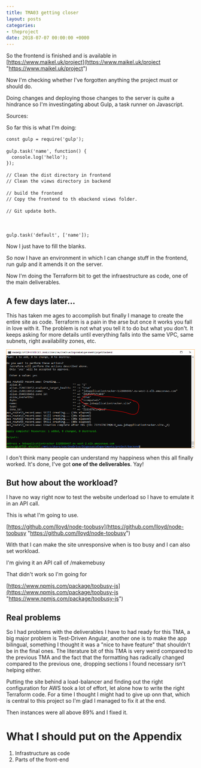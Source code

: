 ```yaml
---
title: TMA03 getting closer
layout: posts
categories:
- theproject
date: 2018-07-07 00:00:00 +0000
---
```

So the frontend is finished and is available in [https://www.maikel.uk/project](https://www.maikel.uk/project "https://www.maikel.uk/project")

Now I'm checking whether I've forgotten anything the project must or should do.

Doing changes and deploying those changes to the server is quite a hindrance so I'm investingating about Gulp, a task runner on Javascript.

Sources:

So far this is what I'm doing:

    const gulp = require('gulp');
    
    gulp.task('name', function() {
      console.log('hello');
    });
    
    // Clean the dist directory in frontend
    // Clean the views directory in backend
    
    // build the frontend
    // Copy the frontend to th ebackend views folder.
    
    // Git update both.
     
    
    
    gulp.task('default', ['name']);

Now I just have to fill the blanks.

So now I have an environment in which I can change stuff in the frontend, run gulp and it amends it on the server.

Now I'm doing the Terraform bit to get the infraestructure as code, one of the main deliverables.

## A few days later...

This has taken me ages to accomplish but finally I manage to create the entire site as code. Terraform is a pain in the arse but once it works you fall in love with it. The problem is not what you tell it to do but what you don't. It keeps asking for more details until everything falls into the same VPC, same subnets, right availability zones, etc.

![](/uploads/2018/07/04/shitesite.PNG)

I don't think many people can understand my happiness when this all finally worked. It's done, I've got **one of the deliverables**. Yay!

## But how about the workload?

I have no way right now to test the website underload so I have to emulate it in an API call.

This is what I'm going to use.

[https://github.com/lloyd/node-toobusy](https://github.com/lloyd/node-toobusy "https://github.com/lloyd/node-toobusy")

With that I can make the site unresponsive when is too busy and I can also set workload.

I'm giving it an API call of /makemebusy

That didn't work so I'm going for

[https://www.npmjs.com/package/toobusy-js](https://www.npmjs.com/package/toobusy-js "https://www.npmjs.com/package/toobusy-js")

## Real problems

So I had problems with the deliverables I have to had ready for this TMA, a big major problem is Test-Driven Angular, another one is to make the app bilingual, something I thought it was a "nice to have feature" that shouldn't be in the final ones. The literature bit of this TMA is very weird compared to the previous TMA and the fact that the formatting has radically changed compared to the previous one, dropping sections I found necessary isn't helping either.

Putting the site behind a load-balancer and finding out the right configuration for AWS took a lot of effort, let alone how to write the right Terraform code. For a time I thought I might had to give up onn that, which is central to this project so I'm glad I managed to fix it at the end.

Then instances were all above 89% and I fixed it.

# What I should put on the Appendix

1. Infrastructure as code
2. Parts of the front-end